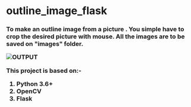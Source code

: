 # outline_image_flask
<h3>To make an outline image from a picture . You simple have to crop the desired picture with mouse. 
All the images are to be saved on "images" folder.

![OUTPUT](https://user-images.githubusercontent.com/46480486/81823438-f398fa00-9551-11ea-90a4-46534d65065c.PNG)

This project is based on:-
1. Python 3.6+
2. OpenCV 
3. Flask

